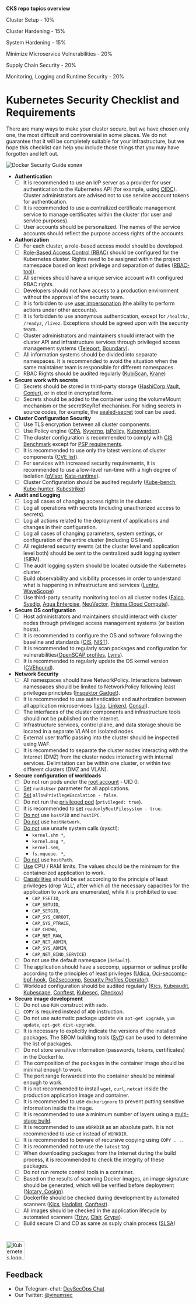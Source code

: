 **CKS repo topics overview**

 Cluster Setup - 10%
 
 Cluster Hardening - 15%
 
 System Hardening - 15%
 
 Minimize Microservice Vulnerabilities - 20%
 
 Supply Chain Security - 20%
 
 Monitoring, Logging and Runtime Security - 20%

# Kubernetes Security Checklist and Requirements

There are many ways to make your cluster secure, but we have chosen only one, the most difficult and controversial in some places. We do not guarantee that it will be completely suitable for your infrastructure, but we hope this checklist can help you include those things that you may have forgotten and left out.


![Docker Security Guide копия](https://user-images.githubusercontent.com/34271513/136924844-1bb4d2c5-1f23-4c71-91b5-499e7f7f533d.png)

- **Authentication**
  - [ ] It is recommended to use an IdP server as a provider for user authentication to the Kubernetes API (for example, using [OIDC](https://kubernetes.io/docs/reference/access-authn-authz/authentication/#openid-connect-tokens)). Cluster administrators are advised not to use service account tokens for authentication.
  - [ ] It is recommended to use a centralized certificate management service to manage certificates within the cluster (for user and service purposes).
  - [ ] User accounts should be personalized. The names of the service accounts should reflect the purpose access rights of the accounts.
- **Authorization**
  - [ ] For each cluster, a role-based access model should be developed.
  - [ ] [Role-Based Access Control (RBAC)](https://kubernetes.io/docs/reference/access-authn-authz/rbac/) should be configured for the Kubernetes cluster. Rights need to be assigned within the project namespace based on least privilege and separation of duties ([RBAC-tool](https://github.com/alcideio/rbac-tool)).
  - [ ] All services should have a unique service account with configured RBAC rights.
  - [ ] Developers should not have access to a production environment without the approval of the security team.
  - [ ] It is forbidden to use [user impersonation](https://kubernetes.io/docs/reference/access-authn-authz/authentication/#user-impersonation) (the ability to perform actions under other accounts).
  - [ ] It is forbidden to use anonymous authentication, except for ```/healthz```, ```/readyz```, ```/livez```. Exceptions should be agreed upon with the security team.
  - [ ] Cluster administrators and maintainers should interact with the cluster API and infrastructure services through privileged access management systems  ([Teleport](https://goteleport.com/docs/kubernetes-access/introduction/), [Boundary](https://www.hashicorp.com/blog/gating-access-to-kubernetes-with-hashicorp-boundary)).
  - [ ] All information systems should be divided into separate namespaces. It is recommended to avoid the situation when the same maintainer team is responsible for different namespaces.
  - [ ] RBAC Rights should be audited regularly ([KubiScan](https://github.com/cyberark/KubiScan), [Krane](https://github.com/appvia/krane))
- **Secure work with secrets**
  - [ ] Secrets should be stored in third-party storage ([HashiCorp Vault](https://www.vaultproject.io/docs/platform/k8s), [Conjur](https://www.conjur.org/blog/securing-secrets-in-kubernetes/)), or in etcd in encrypted form.
  - [ ] Secrets should be added to the container using the volumeMount mechanism or the secretKeyRef mechanism. For hiding secrets in source codes, for example, the [sealed-secret](https://github.com/bitnami-labs/sealed-secrets) tool can be used.
- **Cluster Configuration Security**
  - [ ] Use TLS encryption between all cluster components.
  - [ ] Use Policy engine ([OPA](https://www.openpolicyagent.org/docs/v0.12.2/kubernetes-admission-control/), [Kyverno](https://kyverno.io/), [jsPolicy](https://www.jspolicy.com), [Kubewarden](https://www.kubewarden.io)).
  - [ ] The cluster configuration is recommended to comply with [CIS Benchmark](https://www.cisecurity.org/benchmark/kubernetes/) except for [PSP requirements](https://kubernetes.io/blog/2021/04/06/podsecuritypolicy-deprecation-past-present-and-future/).
  - [ ] It is recommended to use only the latest versions of cluster components ([CVE list](https://www.container-security.site/general_information/container_cve_list.html)).
  - [ ] For services with increased security requirements, it is recommended to use a low-level run-time with a high degree of isolation ([gVisor](https://gvisor.dev/docs/user_guide/quick_start/kubernetes/), [Kata-runtime](https://github.com/kata-containers/documentation/blob/master/how-to/run-kata-with-k8s.md)).
  - [ ] Cluster Configuration should be audited regularly ([Kube-bench](https://github.com/aquasecurity/kube-bench), [Kube-hunter](https://github.com/aquasecurity/kube-hunter), [Kubestriker](https://www.kubestriker.io/))
- **Audit and Logging**
  - [ ] Log all cases of changing access rights in the cluster.
  - [ ] Log all operations with secrets (including unauthorized access to secrets).
  - [ ] Log all actions related to the deployment of applications and changes in their configuration.
  - [ ] Log all cases of changing parameters, system settings, or configuration of the entire cluster (including OS level).
  - [ ] All registered security events (at the cluster level and  application level both) should be sent to the centralized audit logging system (SIEM).
  - [ ] The audit logging system should be located outside the Kubernetes cluster.
  - [ ] Build observability and visibility processes in order to understand what is happening in infrastructure and services ([Luntry](https://luntry.com/), [WaveScope](https://github.com/weaveworks/scope))
  - [ ] Use third-party security monitoring tool on all cluster nodes ([Falco](https://falco.org/), [Sysdig](https://sysdig.com/), [Aqua Enterpise](https://www.aquasec.com/), [NeuVector](https://neuvector.com/), [Prisma Cloud Compute](https://www.paloaltonetworks.com/prisma/cloud)).
- **Secure OS configuration**
  - [ ] Host administrators and maintainers should interact with cluster nodes through privileged access management systems (or bastion hosts).
  - [ ] It is recommended to configure the OS and software following the baseline and standards ([CIS](https://www.cisecurity.org/cis-benchmarks/), [NIST](https://ncp.nist.gov/repository)).
  - [ ] It is recommended to regularly scan packages and configuration for vulnerabilities([OpenSCAP profiles](https://static.open-scap.org/), [Lynis](https://cisofy.com/lynis/)).
  - [ ] It is recommended to regularly update the OS kernel version ([CVEhound](https://github.com/evdenis/cvehound)).
- **Network Security**
  - [ ] All namespaces should have NetworkPolicy. Interactions between namespaces should be limited to NetworkPolicy following least privileges principles ([Inspektor Gadget](https://github.com/kinvolk/inspektor-gadget)).
  - [ ] It is recommended to use authentication and authorization between all application microservices ([Istio](https://platform9.com/blog/kubernetes-service-mesh-how-to-set-up-istio/), [Linkerd](https://platform9.com/blog/how-to-set-up-linkerd-as-a-service-mesh-for-platform9-managed-kubernetes/), [Consul](https://www.consul.io/docs/architecture)).
  - [ ] The interfaces of the cluster components and infrastructure tools should not be published on the Internet.
  - [ ] Infrastructure services, control plane, and data storage should be located in a separate VLAN on isolated nodes.
  - [ ] External user traffic passing into the cluster should be inspected using WAF.
  - [ ] It is recommended to separate the cluster nodes interacting with the Internet (DMZ) from the cluster nodes interacting with internal services. Delimitation can be within one cluster, or within two different clusters (DMZ and VLAN).
- **Secure configuration of workloads**
  - [ ] Do not run pods under the [root account](https://kubernetes.io/docs/tasks/configure-pod-container/security-context/) - UID 0.
  - [ ] [Set](https://kubernetes.io/docs/tasks/configure-pod-container/security-context/#set-the-security-context-for-a-pod) ```runAsUser``` parameter for all applications.
  - [ ] [Set](https://kubernetes.io/docs/tasks/configure-pod-container/security-context/) ```allowPrivilegeEscalation - false```.
  - [ ] Do not run the [privileged pod](https://kubernetes.io/docs/tasks/configure-pod-container/security-context/) (```privileged: true```).
  - [ ] It is recommended to [set](https://kubernetes.io/docs/tasks/configure-pod-container/security-context/) ```readonlyRootFilesystem - true```.
  - [ ] [Do not](https://kubernetes.io/docs/concepts/policy/pod-security-policy/#host-namespaces) use ```hostPID``` and ```hostIPC```.
  - [ ] [Do not](https://kubernetes.io/docs/concepts/policy/pod-security-policy/#host-namespaces) use ```hostNetwork```.
  - [ ] [Do not](https://kubernetes.io/docs/tasks/administer-cluster/sysctl-cluster/) use unsafe system calls (sysctl):
    - ```kernel.shm *```,
    - ```kernel.msg *```,
    - ```kernel.sem```,
    - ```fs.mqueue. *```,
  - [ ] [Do not](https://kubernetes.io/docs/concepts/policy/pod-security-policy/#volumes-and-file-systems) use ```hostPath```.
  - [ ] [Use](https://kubernetes.io/docs/concepts/configuration/manage-resources-containers/) CPU / RAM limits. The values should be the minimum for the containerized application to work.
  - [ ] [Capabilities](https://kubernetes.io/docs/tasks/configure-pod-container/security-context/) should be set according to the principle of least privileges (drop 'ALL', after which all the necessary capacities for the application to work are enumerated, while it is prohibited to use:
    - ```CAP_FSETID```,
    - ```CAP_SETUID```,
    - ```CAP_SETGID```,
    - ```CAP_SYS_CHROOT```,
    - ```CAP_SYS_PTRACE```,
    - ```CAP_CHOWN```,
    - ```CAP_NET_RAW```,
    - ```CAP_NET_ADMIN```,
    - ```CAP_SYS_ADMIN```,
    - ```CAP_NET_BIND_SERVICE```)
  - [ ] Do not use the default namespace (```default```).
  - [ ] The application should have a seccomp, apparmor or selinux profile according to the principles of least privileges ([Udica](https://github.com/containers/udica), [Oci-seccomp-bpf-hook](https://github.com/containers/oci-seccomp-bpf-hook), [Go2seccomp](https://github.com/xfernando/go2seccomp), [Security Profiles Operator](https://github.com/kubernetes-sigs/security-profiles-operator)).
  - [ ] Workload configuration should be audited regularly ([Kics](https://checkmarx.com/product/opensource/kics-open-source-infrastructure-as-code-project/),  [Kubeaudit](https://github.com/Shopify/kubeaudit), [Kubescape](https://github.com/armosec/kubescape), [Conftest](https://github.com/open-policy-agent/conftest),  [Kubesec](https://github.com/controlplaneio/kubesec), [Checkov](https://github.com/bridgecrewio/checkov))
- **Secure image development**
  - [ ] Do not use ```RUN``` construct with ```sudo```.
  - [ ] ```COPY``` is required instead of ```ADD``` instruction.
  - [ ] Do not use automatic package update via ```apt-get upgrade```, ```yum update```, ```apt-get dist-upgrade```.
  - [ ] It is necessary to explicitly indicate the versions of the installed packages. The SBOM building tools ([Syft](https://github.com/anchore/syft)) can be used to determine the list of packages.
  - [ ] Do not store sensitive information (passwords, tokens, certificates) in the Dockerfile.
  - [ ] The composition of the packages in the container image should be minimal enough to work.
  - [ ] The port range forwarded into the container should be minimal enough to work. 
  - [ ] It is not recommended to install ```wget```, ```curl```, ```netcat``` inside the production application image and container.
  - [ ] It is recommended to use ```dockerignore``` to prevent putting sensitive information inside the image.
  - [ ] It is recommended to use a minimum number of layers using a [multi-stage build](https://docs.docker.com/develop/develop-images/multistage-build/).
  - [ ] It is recommended to use ```WORKDIR``` as an absolute path. It is not recommended to use ```cd``` instead of ```WORKDIR```.
  - [ ] It is recommended to beware of recursive copying using ```COPY . ..```
  - [ ] It is recommended not to use the ```latest``` tag.
  - [ ] When downloading packages from the Internet during the build process, it is recommended to check the integrity of these packages.
  - [ ] Do not run remote control tools in a container.
  - [ ] Based on the results of scanning Docker images, an image signature should be generated, which will be verified before deployment ([Notary, Cosign](https://medium.com/sse-blog/verify-container-image-signatures-in-kubernetes-using-notary-or-cosign-or-both-c25d9e79ec45)).
  - [ ] Dockerfile should be checked during development by automated scanners ([Kics](https://checkmarx.com/product/opensource/kics-open-source-infrastructure-as-code-project/), [Hadolint](https://github.com/hadolint/hadolint), [Conftest](https://github.com/open-policy-agent/conftest)).
  - [ ] All images should be checked in the application lifecycle by automated scanners ([Trivy](https://github.com/aquasecurity/trivy), [Clair](https://github.com/quay/clair), [Grype](https://github.com/anchore/grype)). 
  - [ ] Build secure CI and CD as same as suply chain process ([SLSA](https://github.com/slsa-framework/slsa))

#
<a href="https://kubernetes.io/">
    <img src="https://upload.wikimedia.org/wikipedia/commons/thumb/8/83/Telegram_2019_Logo.svg/1200px-Telegram_2019_Logo.svg.png"
         alt="Kubernetes logo" title="Kubernetes" height="50" width="50" />
</a></br>

## Feedback
- Our Telegram-chat: [DevSecOps Chat](https://t.me/sec_devops_chat)
- Our Twitter: [@vinumsec](https://twitter.com/vinumsec)

